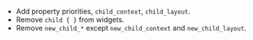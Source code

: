 * Add property priorities, `child_context`, `child_layout`.
* Remove `child { }` from widgets.
* Remove `new_child_*` except `new_child_context` and `new_child_layout`.